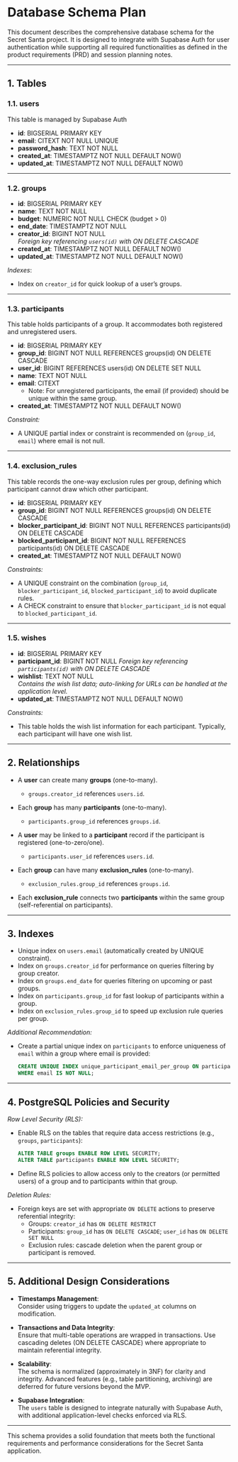 # Database Schema Plan

This document describes the comprehensive database schema for the Secret Santa project. It is designed to integrate with Supabase Auth for user authentication while supporting all required functionalities as defined in the product requirements (PRD) and session planning notes.

---

## 1. Tables

### 1.1. users

This table is managed by Supabase Auth

- **id**: BIGSERIAL PRIMARY KEY
- **email**: CITEXT NOT NULL UNIQUE
- **password_hash**: TEXT NOT NULL
- **created_at**: TIMESTAMPTZ NOT NULL DEFAULT NOW()
- **updated_at**: TIMESTAMPTZ NOT NULL DEFAULT NOW()

---

### 1.2. groups

- **id**: BIGSERIAL PRIMARY KEY
- **name**: TEXT NOT NULL
- **budget**: NUMERIC NOT NULL CHECK (budget > 0)
- **end_date**: TIMESTAMPTZ NOT NULL
- **creator_id**: BIGINT NOT NULL  
  _Foreign key referencing `users(id)` with ON DELETE CASCADE_
- **created_at**: TIMESTAMPTZ NOT NULL DEFAULT NOW()
- **updated_at**: TIMESTAMPTZ NOT NULL DEFAULT NOW()

_Indexes_:

- Index on `creator_id` for quick lookup of a user’s groups.

---

### 1.3. participants

This table holds participants of a group. It accommodates both registered and unregistered users.

- **id**: BIGSERIAL PRIMARY KEY
- **group_id**: BIGINT NOT NULL REFERENCES groups(id) ON DELETE CASCADE
- **user_id**: BIGINT REFERENCES users(id) ON DELETE SET NULL
- **name**: TEXT NOT NULL
- **email**: CITEXT
  - Note: For unregistered participants, the email (if provided) should be unique within the same group.
- **created_at**: TIMESTAMPTZ NOT NULL DEFAULT NOW()

_Constraint:_

- A UNIQUE partial index or constraint is recommended on (`group_id`, `email`) where email is not null.

---

### 1.4. exclusion_rules

This table records the one-way exclusion rules per group, defining which participant cannot draw which other participant.

- **id**: BIGSERIAL PRIMARY KEY
- **group_id**: BIGINT NOT NULL REFERENCES groups(id) ON DELETE CASCADE
- **blocker_participant_id**: BIGINT NOT NULL REFERENCES participants(id) ON DELETE CASCADE
- **blocked_participant_id**: BIGINT NOT NULL REFERENCES participants(id) ON DELETE CASCADE
- **created_at**: TIMESTAMPTZ NOT NULL DEFAULT NOW()

_Constraints:_

- A UNIQUE constraint on the combination (`group_id`, `blocker_participant_id`, `blocked_participant_id`) to avoid duplicate rules.
- A CHECK constraint to ensure that `blocker_participant_id` is not equal to `blocked_participant_id`.

---

### 1.5. wishes

- **id**: BIGSERIAL PRIMARY KEY
- **participant_id**: BIGINT NOT NULL
  _Foreign key referencing `participants(id)` with ON DELETE CASCADE_
- **wishlist**: TEXT NOT NULL  
  _Contains the wish list data; auto-linking for URLs can be handled at the application level._
- **updated_at**: TIMESTAMPTZ NOT NULL DEFAULT NOW()

_Constraints:_

- This table holds the wish list information for each participant. Typically, each participant will have one wish list.

---

## 2. Relationships

- A **user** can create many **groups** (one-to-many).
  - `groups.creator_id` references `users.id`.

- Each **group** has many **participants** (one-to-many).
  - `participants.group_id` references `groups.id`.

- A **user** may be linked to a **participant** record if the participant is registered (one-to-zero/one).
  - `participants.user_id` references `users.id`.

- Each **group** can have many **exclusion_rules** (one-to-many).
  - `exclusion_rules.group_id` references `groups.id`.

- Each **exclusion_rule** connects two **participants** within the same group (self-referential on participants).

---

## 3. Indexes

- Unique index on `users.email` (automatically created by UNIQUE constraint).
- Index on `groups.creator_id` for performance on queries filtering by group creator.
- Index on `groups.end_date` for queries filtering on upcoming or past groups.
- Index on `participants.group_id` for fast lookup of participants within a group.
- Index on `exclusion_rules.group_id` to speed up exclusion rule queries per group.

_Additional Recommendation:_

- Create a partial unique index on `participants` to enforce uniqueness of `email` within a group where email is provided:
  ```sql
  CREATE UNIQUE INDEX unique_participant_email_per_group ON participants(group_id, email)
  WHERE email IS NOT NULL;
  ```

---

## 4. PostgreSQL Policies and Security

_Row Level Security (RLS):_

- Enable RLS on the tables that require data access restrictions (e.g., `groups`, `participants`):
  ```sql
  ALTER TABLE groups ENABLE ROW LEVEL SECURITY;
  ALTER TABLE participants ENABLE ROW LEVEL SECURITY;
  ```
- Define RLS policies to allow access only to the creators (or permitted users) of a group and to participants within that group.

_Deletion Rules:_

- Foreign keys are set with appropriate `ON DELETE` actions to preserve referential integrity:
  - Groups: `creator_id` has `ON DELETE RESTRICT`
  - Participants: `group_id` has `ON DELETE CASCADE`; `user_id` has `ON DELETE SET NULL`
  - Exclusion rules: cascade deletion when the parent group or participant is removed.

---

## 5. Additional Design Considerations

- **Timestamps Management**:  
  Consider using triggers to update the `updated_at` columns on modification.

- **Transactions and Data Integrity**:  
  Ensure that multi-table operations are wrapped in transactions. Use cascading deletes (ON DELETE CASCADE) where appropriate to maintain referential integrity.

- **Scalability**:  
  The schema is normalized (approximately in 3NF) for clarity and integrity. Advanced features (e.g., table partitioning, archiving) are deferred for future versions beyond the MVP.

- **Supabase Integration**:  
  The `users` table is designed to integrate naturally with Supabase Auth, with additional application-level checks enforced via RLS.

---

This schema provides a solid foundation that meets both the functional requirements and performance considerations for the Secret Santa application.
